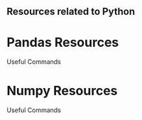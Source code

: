 ## Resources related to Python

# Pandas Resources
Useful Commands

# Numpy Resources
Useful Commands


